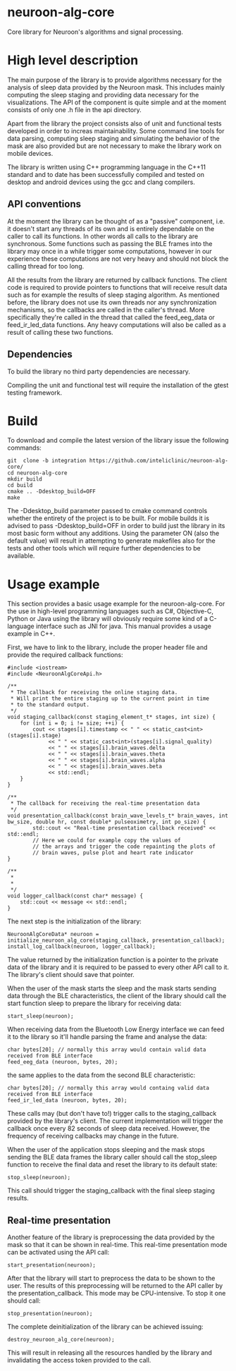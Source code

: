 # neuroon-alg-core

Core library for Neuroon's algorithms and signal processing.


High level description
======================

The main purpose of the library is to provide algorithms necessary for the analysis
of sleep data provided by the Neuroon mask. This includes mainly computing the sleep staging
and providing data necessary for the visualizations. The API of the component is quite simple and at the moment consists of only one .h file in the api directory.

Apart from the library the project consists also of unit and functional tests developed in order to increas maintainability. Some command line tools for data parsing, computing sleep staging and simulating the behavior of the mask are also provided but are not necessary to make the library work on mobile devices.

The library is written using C++ programming language in the C++11 standard and to date has been successfully compiled and tested on desktop and android devices using the gcc and clang compilers.

API conventions
----------

At the moment the library can be thought of as a "passive" component, i.e. it doesn't start any threads of its own and is entirely dependable on the caller to call its functions. In other words all calls to the library are synchronous. Some functions such as passing the BLE frames into the library may once in a while trigger some computations, however in our experience these computations are not very heavy and should not block the calling thread for too long.

All the results from the library are returned by callback functions. The client code is required to provide pointers to functions that will receive result data such as for example the results of sleep staging algorithm. As mentioned before, the library does not use its own threads nor any synchronization mechanisms, so the callbacks are called in the caller's thread. More specifically they're called in the thread that called the feed_eeg_data or feed_ir_led_data functions. Any heavy computations will also be called as a result of calling these two functions.

Dependencies
------------

To build the library no third party dependencies are necessary.

Compiling the unit and functional test will require the installation of the gtest testing framework.

Build
===========

To download and compile the latest version of the library issue the following commands:

~~~~~~~~~~~~~{.sh}
git  clone -b integration https://github.com/inteliclinic/neuroon-alg-core/
cd neuroon-alg-core
mkdir build
cd build
cmake .. -Ddesktop_build=OFF
make
~~~~~~~~~~~~~

The -Ddesktop_build parameter passed to cmake command controls whether the entirety of the project is to be built. For mobile builds it is advised to pass -Ddesktop_build=OFF in order to build just the library in its most basic form without any additions. Using the parameter ON (also the default value) will result in attempting to generate makefiles also for the tests and other tools which will require further dependencies to be available.


Usage example
=============

This section provides a basic usage example for the neuroon-alg-core. For the use in high-level programming languages such as C#, Objective-C, Python or Java using the library will obviously require some kind of a C-language interface such as JNI for java. This manual provides a usage example in C++.

First, we have to link to the library, include the proper header file and provide the required callback functions:

~~~~~~~~~~~~~{.cpp}
#include <iostream>
#include <NeuroonAlgCoreApi.h>

/** 
 * The callback for receiving the online staging data.
 * Will print the entire staging up to the current point in time
 * to the standard output.
 */
void staging_callback(const staging_element_t* stages, int size) {
	for (int i = 0; i != size; ++i) {
		cout << stages[i].timestamp << " " << static_cast<int>(stages[i].stage)
		     << " " << static_cast<int>(stages[i].signal_quality)
		     << " " << stages[i].brain_waves.delta
		     << " " << stages[i].brain_waves.theta
		     << " " << stages[i].brain_waves.alpha
		     << " " << stages[i].brain_waves.beta
		     << std::endl;
	}
}

/**
 * The callback for receiving the real-time presentation data
 */
void presentation_callback(const brain_wave_levels_t* brain_waves, int bw_size, double hr, const double* pulseoximetry, int po_size) {
     	std::cout << "Real-time presentation callback received" << std::endl;
     	// Here we could for example copy the values of
        // the arrays and trigger the code repainting the plots of
        // brain waves, pulse plot and heart rate indicator
}

/**
 *
 *
 */
void logger_callback(const char* message) {
	std::cout << message << std::endl;
}

~~~~~~~~~~~~~


The next step is the initialization of the library:

~~~~~~~~~~~~{.cpp}
NeuroonAlgCoreData* neuroon = initialize_neuroon_alg_core(staging_callback, presentation_callback);
install_log_callback(neuroon, logger_callback);
~~~~~~~~~~~~

The value returned by the initialization function is a pointer to the private data of the library and it is required to be passed to every other API call to it. The library's client should save that pointer.

When the user of the mask starts the sleep and the mask starts sending data through the BLE characteristics, the client of the library should call the start function sleep to prepare the library for receiving data:
~~~~~~~~~~~~{.cpp}
start_sleep(neuroon);
~~~~~~~~~~~~

When receiving data from the Bluetooth Low Energy interface we can feed it to the library so it'll handle parsing the frame and analyse the data:
~~~~~~~~~~~~{.cpp}
char bytes[20]; // normally this array would contain valid data received from BLE interface
feed_eeg_data (neuroon, bytes, 20);
~~~~~~~~~~~~

the same applies to the data from the second BLE characteristic:

~~~~~~~~~~~~{.cpp}
char bytes[20]; // normally this array would containg valid data received from BLE interface
feed_ir_led_data (neuroon, bytes, 20);
~~~~~~~~~~~~

These calls may (but don't have to!) trigger calls to the staging_callback provided by the library's client. The current implementation will trigger the callback once every 82 seconds of sleep data received. However, the frequency of receiving callbacks may change in the future.

When the user of the application stops sleeping and the mask stops sending the BLE data frames the library caller should call the stop_sleep function to receive the final data and reset the library to its default state:

~~~~~~~~~~~~{.cpp}
stop_sleep(neuroon);
~~~~~~~~~~~~

This call should trigger the staging_callback with the final sleep staging results.


Real-time presentation
----------------------

Another feature of the library is preprocessing the data provided by the mask so that it can be shown in real-time. This real-time presentation mode can be activated using the API call:
~~~~~~~~~~~~{.cpp}
start_presentation(neuroon);
~~~~~~~~~~~~

After that the library will start to preprocess the data to be shown to the user. The results of this preprocessing will be returned to the API caller by the presentation_callback. This mode may be CPU-intensive. To stop it one should call:

~~~~~~~~~~~~{.cpp}
stop_presentation(neuroon);
~~~~~~~~~~~~

The complete deinitialization of the library can be achieved issuing:

~~~~~~~~~~~~{.cpp}
destroy_neuroon_alg_core(neuroon);
~~~~~~~~~~~~

This will result in releasing all the resources handled by the library and invalidating the access token provided to the call.


